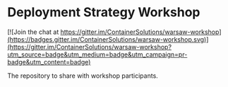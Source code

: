 # Deployment Strategy Workshop

[![Join the chat at https://gitter.im/ContainerSolutions/warsaw-workshop](https://badges.gitter.im/ContainerSolutions/warsaw-workshop.svg)](https://gitter.im/ContainerSolutions/warsaw-workshop?utm_source=badge&utm_medium=badge&utm_campaign=pr-badge&utm_content=badge)

The repository to share with workshop participants.
